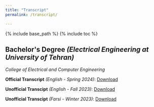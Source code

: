 ```yaml
---
title: "Transcript"
permalink: /transcript/

---
```



{% include base_path %}
{% include toc %}

## Bachelor's Degree *(Electrical Engineering at University of Tehran)*

*College of Electrical and Computer Engineering*

**Official Transcript** *(English - Spring 2024)*: [Download](/files/OfficialTranscript-ErfanPanahi.pdf)

**Unofficial Transcipt** *(English - Fall 2023)*: [Download](/files/TranscriptofUniversityGrades_Summer2023.pdf)

**Unofficial Transcipt** *(Farsi - Winter 2023)*: [Download](/files/Farsi_Transcrpit_NU.pdf)
